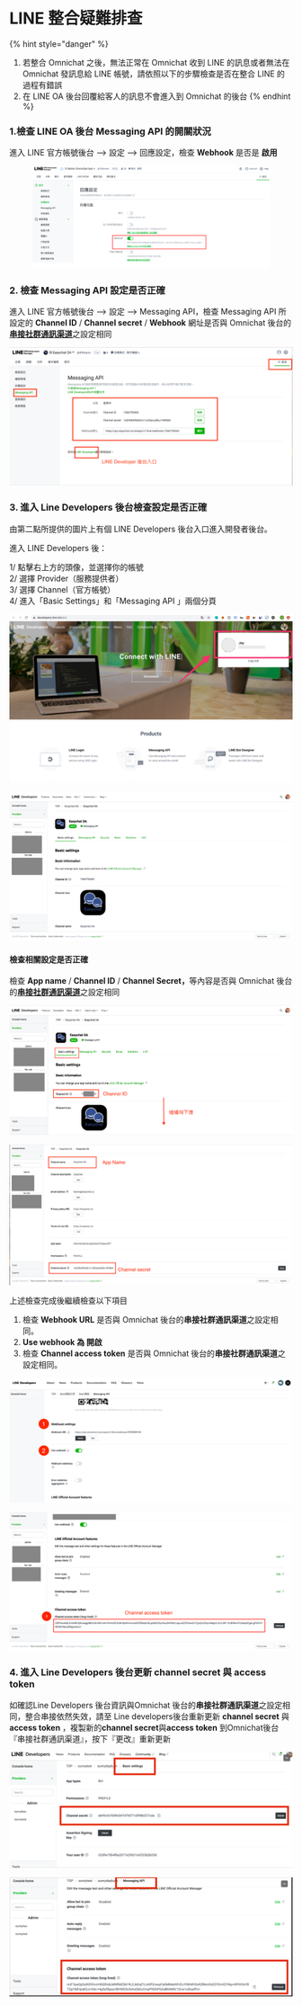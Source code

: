 # LINE 整合疑難排查

{% hint style="danger" %}
1. 若整合 Omnichat 之後，無法正常在 Omnichat 收到 LINE 的訊息或者無法在 Omnichat 發訊息給 LINE 帳號，請依照以下的步驟檢查是否在整合 LINE 的過程有錯誤
2. 在 LINE OA 後台回覆給客人的訊息不會進入到 Omnichat 的後台
{% endhint %}

### 1.檢查 LINE OA 後台 Messaging API 的開關狀況

進入 LINE 官方帳號後台 --> 設定 --> 回應設定，檢查 **Webhook** 是否是 **啟用**

<figure><img src="../../../../.gitbook/assets/image (91).png" alt=""><figcaption></figcaption></figure>

### 2. 檢查 Messaging API 設定是否正確

&#x20;進入 LINE 官方帳號後台 --> 設定 --> Messaging API，檢查 Messaging API 所設定的 **Channel ID** / **Channel secret** / **Webhook** 網址是否與 Omnichat 後台的[**串接社群通訊渠道**](https://app.easychat.co/integration.html)之設定相同

![](<../../../../.gitbook/assets/line integration check 3.png>)

### 3. 進入 Line Developers 後台檢查設定是否正確

由第二點所提供的圖片上有個 LINE Developers 後台入口進入開發者後台。

進入 LINE Developers 後：

1/ 點擊右上方的頭像，並選擇你的帳號 \
2/ 選擇 Provider（服務提供者）\
3/ 選擇 Channel（官方帳號）\
4/ 進入「Basic Settings」和「Messaging API 」兩個分頁

![](<../../../../.gitbook/assets/串接 line 09.jpg>)

![LINE Developers Basic settings 設定頁面](<../../../../.gitbook/assets/螢幕快照 2019-12-31 下午12.28.56 (1).png>)

#### 檢查相關設定是否正確

&#x20;檢查 **App name** / **Channel ID** / **Channel Secret，**&#x7B49;內容是否與 Omnichat 後台的[**串接社群通訊渠道**](https://app.easychat.co/integration.html)之設定相同

![](<../../../../.gitbook/assets/line integration 2.0 -4.png>)

![](<../../../../.gitbook/assets/line integration 2.0 -5 (1).png>)

上述檢查完成後繼續檢查以下項目

1. 檢查 **Webhook URL** 是否與 Omnichat 後台的**串接社群通訊渠道**之設定相同。
2. **Use webhook 為 開啟**
3. 檢查 **Channel access token** 是否與 Omnichat 後台的**串接社群通訊渠道**之設定相同。

![](<../../../../.gitbook/assets/截圖 2024-03-13 下午5.57.53.png>)

![檢查 Channel access token 是否與 Omnichat 後台設定吻合](<../../../../.gitbook/assets/line integration 2.0 -8 (1).png>)

### 4. 進入 Line Developers 後台更新 **channel secret** 與  **access token**

如確認Line Developers 後台資訊與Omnichat 後台的**串接社群通訊渠道**之設定相同，整合串接依然失效，請至 Line developers後台重新更新 **channel secret** 與  **access token** ，複製新的**channel secret**與**access token** 到Omnichat後台『串接社群通訊渠道』，按下『更改』重新更新

![按下『Issue』取得新的Channel Secret ](<../../../../.gitbook/assets/Screen Shot 2021-09-30 at 12.29.04 PM.png>)

![按下『Reissue』取得新的Channel Secret ](<../../../../.gitbook/assets/Screen Shot 2021-09-30 at 12.29.10 PM (1).png>)







